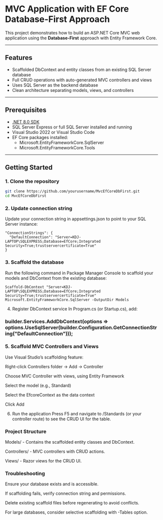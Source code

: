 # MVC Application with EF Core Database-First Approach

This project demonstrates how to build an ASP.NET Core MVC web application using the **Database-First** approach with Entity Framework Core.

---

## Features

- Scaffolded DbContext and entity classes from an existing SQL Server database
- Full CRUD operations with auto-generated MVC controllers and views
- Uses SQL Server as the backend database
- Clean architecture separating models, views, and controllers

---

## Prerequisites

- [.NET 8.0 SDK](https://dotnet.microsoft.com/en-us/download)
- SQL Server Express or full SQL Server installed and running
- Visual Studio 2022 or Visual Studio Code
- EF Core packages installed:
  - Microsoft.EntityFrameworkCore.SqlServer
  - Microsoft.EntityFrameworkCore.Tools

---

## Getting Started

### 1. Clone the repository

```bash
git clone https://github.com/yourusername/MvcEfCoreDbFirst.git
cd MvcEfCoreDbFirst
```
### 2. Update connection string
Update your connection string in appsettings.json to point to your SQL Server instance:

```
"ConnectionStrings": {
  "DefaultConnection": "Server=KDJ-LAPTOP\SQLEXPRESS;Database=EfCore;Integrated Security=True;trustservercertificate=True" 
}
```
### 3. Scaffold the database
Run the following command in Package Manager Console to scaffold your models and DbContext from the existing database:

```
Scaffold-DbContext "Server=KDJ-LAPTOP\SQLEXPRESS;Database=EfCore;Integrated Security=True;trustservercertificate=True" Microsoft.EntityFrameworkCore.SqlServer -OutputDir Models
```
4. Register DbContext service
In Program.cs (or Startup.cs), add:

### builder.Services.AddDbContext<EfcoreContext>(options => options.UseSqlServer(builder.Configuration.GetConnectionString("DefaultConnection")));

### 5. Scaffold MVC Controllers and Views
Use Visual Studio’s scaffolding feature:

Right-click Controllers folder → Add → Controller

Choose MVC Controller with views, using Entity Framework

Select the model (e.g., Standard)

Select the EfcoreContext as the data context

Click Add

6. Run the application
Press F5 and navigate to /Standards (or your controller route) to see the CRUD UI for the table.

### Project Structure

Models/ - Contains the scaffolded entity classes and DbContext.

Controllers/ - MVC controllers with CRUD actions.

Views/ - Razor views for the CRUD UI.

### Troubleshooting
Ensure your database exists and is accessible.

If scaffolding fails, verify connection string and permissions.

Delete existing scaffold files before regenerating to avoid conflicts.

For large databases, consider selective scaffolding with -Tables option.